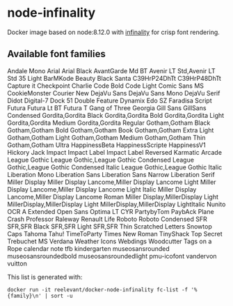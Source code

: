 # node-infinality

Docker image based on node:8.12.0 with [infinality](https://bohoomil.com/) for crisp font rendering.

## Available font families

Andale Mono
Arial
Arial Black
AvantGarde Md BT
Avenir LT Std,Avenir LT Std 35 Light
BarMKode
Beauty
Black Santa
C39HrP24DhTt
C39HrP48DhTt
Capture it
Checkpoint Charlie
Code Bold
Code Light
Comic Sans MS
CookieMonster
Courier New
DejaVu Sans
DejaVu Sans Mono
DejaVu Serif
Didot
Digital-7
Dock 51
Double Feature
Dynamix
Edo SZ
Faradisa Script
Futura
Futura Lt BT
Futura T
Gang of Three
Georgia
Gill Sans
GillSans Condensed
Gordita,Gordita Black
Gordita,Gordita Bold
Gordita,Gordita Light
Gordita,Gordita Medium
Gordita,Gordita Regular
Gotham,Gotham Black
Gotham,Gotham Bold
Gotham,Gotham Book
Gotham,Gotham Extra Light
Gotham,Gotham Light
Gotham,Gotham Medium
Gotham,Gotham Thin
Gotham,Gotham Ultra
HappinessBeta
HappinessScripte
HappinessV1
Hickory Jack
Impact
Impact Label
Impact Label Reversed
Karmatic Arcade
League Gothic
League Gothic,League Gothic Condensed
League Gothic,League Gothic Condensed Italic
League Gothic,League Gothic Italic
Liberation Mono
Liberation Sans
Liberation Sans Narrow
Liberation Serif
Miller Display
Miller Display Lancome,Miller Display Lancome Light
Miller Display Lancome,Miller Display Lancome Light Italic
Miller Display Lancome,Miller Display Lancome Roman
Miller Display,MillerDisplay Light
MillerDisplay,MillerDisplay Light
MillerDisplay,MillerDisplay LightItalic
Nunito
OCR A Extended
Open Sans
Optima LT CYR
PartybyTom
PaybAck
Plane Crash
Professor
Raleway
Renault Life
Roboto
Roboto Condensed
SFR
SFR,SFR Black
SFR,SFR Light
SFR,SFR Thin
Scratched Letters
Snowtop Caps
Tahoma
Tahu!
TimeToParty
Times New Roman
TinyShack
Top Secret
Trebuchet MS
Verdana
Weather Icons
Webdings
Woodcutter Tags on a Rope
calendar note tfb
kindergarten
museosansrounded
museosansroundedbold
museosansroundedlight
pmu-icofont
vandervon
vuitton

This list is generated with:

    docker run -it reelevant/docker-node-infinality fc-list -f '%{family}\n' | sort -u


